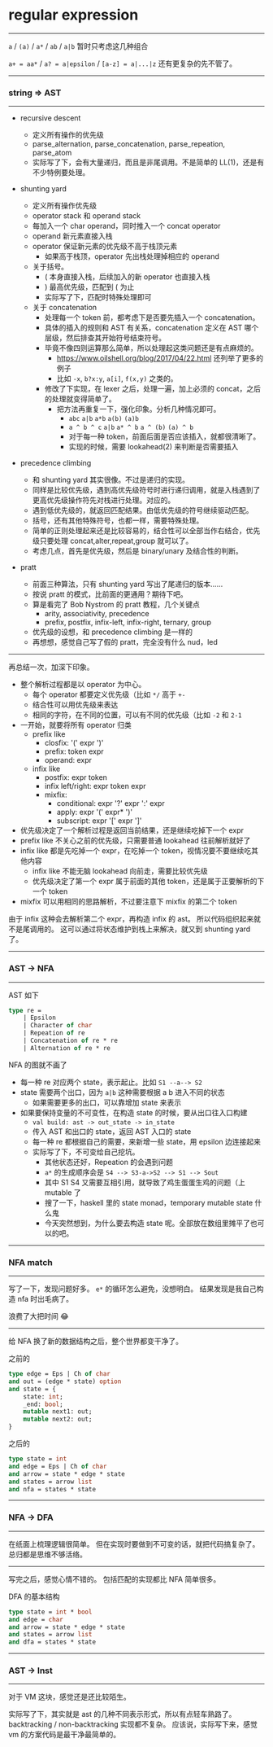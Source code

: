 # regular expression

---

`a` / `(a)` / `a*` / `ab` / `a|b`
暂时只考虑这几种组合

`a+ = aa*` / `a? = a|epsilon` / `[a-z] = a|...|z`
还有更复杂的先不管了。

---

### string => AST

---

- recursive descent
    - 定义所有操作的优先级
    - parse_alternation, parse_concatenation, parse_repeation, parse_atom
    - 实际写了下，会有大量递归，而且是非尾调用。不是简单的 LL(1)，还是有不少特例要处理。

- shunting yard
    - 定义所有操作优先级
    - operator stack 和 operand stack
    - 每加入一个 char operand，同时推入一个 concat operator
    - operand 新元素直接入栈
    - operator 保证新元素的优先级不高于栈顶元素
        - 如果高于栈顶，operator 先出栈处理掉相应的 operand
    - 关于括号。
        - ( 本身直接入栈，后续加入的新 operator 也直接入栈
        - ) 最高优先级，匹配到 ( 为止
        - 实际写了下，匹配时特殊处理即可
    - 关于 concatenation
        - 处理每一个 token 前，都考虑下是否要先插入一个 concatenation。
        - 具体的插入的规则和 AST 有关系，concatenation 定义在 AST 哪个层级，然后排查其开始符号结束符号。
        - 毕竟不像四则运算那么简单，所以处理起这类问题还是有点麻烦的。
            - https://www.oilshell.org/blog/2017/04/22.html 还列举了更多的例子
            - 比如 `-x`, `b?x:y`, `a[i]`, `f(x,y)` 之类的。
        - 修改了下实现，在 lexer 之后，处理一遍，加上必须的 concat，之后的处理就变得简单了。
            - 把方法再重复一下，强化印象。分析几种情况即可。
                - `abc` `a|b` `a*b` `a(b)` `(a)b`
                - `a ^ b ^ c` `a|b` `a* ^ b` `a ^ (b)` `(a) ^ b`
                - 对于每一种 token，前面后面是否应该插入，就都很清晰了。
                - 实现的时候，需要 lookahead(2) 来判断是否需要插入

- precedence climbing
    - 和 shunting yard 其实很像。不过是递归的实现。
    - 同样是比较优先级，遇到高优先级符号时进行递归调用，就是入栈遇到了更高优先级操作符先对栈进行处理。对应的。
    - 遇到低优先级的，就返回匹配结果。由低优先级的符号继续驱动匹配。
    - 括号，还有其他特殊符号，也都一样，需要特殊处理。
    - 简单的正则处理起来还是比较容易的，结合性可以全部当作右结合，优先级只要处理 concat,alter,repeat,group 就可以了。
    - 考虑几点，首先是优先级，然后是 binary/unary 及结合性的判断。

- pratt
    - 前面三种算法，只有 shunting yard 写出了尾递归的版本……
    - 按说 pratt 的模式，比前面的更通用？期待下吧。
    - 算是看完了 Bob Nystrom 的 pratt 教程，几个关键点
        - arity, associativity, precedence
        - prefix, postfix, infix-left, infix-right, ternary, group
    - 优先级的设想，和 precedence climbing 是一样的
    - 再想想，感觉自己写了假的 pratt，完全没有什么 nud，led

---

再总结一次，加深下印象。

- 整个解析过程都是以 operator 为中心。
    - 每个 operator 都要定义优先级（比如 `*/` 高于 `+-`
    - 结合性可以用优先级来表达
    - 相同的字符，在不同的位置，可以有不同的优先级（比如 `-2` 和 `2-1`
- 一开始，就要将所有 operator 归类
    - prefix like
        - closfix: '(' expr ')'
        - prefix: token expr
        - operand: expr
    - infix like
        - postfix: expr token
        - infix left/right: expr token expr
        - mixfix:
            - conditional: expr '?' expr ':' expr
            - apply: expr '(' expr* ')'
            - subscript: expr '[' expr ']'
- 优先级决定了一个解析过程是返回当前结果，还是继续吃掉下一个 expr
- prefix like 不关心之前的优先级，只需要普通 lookahead 往前解析就好了
- infix like 都是先吃掉一个 expr，在吃掉一个 token，视情况要不要继续吃其他内容
    - infix like 不能无脑 lookahead 向前走，需要比较优先级
    - 优先级决定了第一个 expr 属于前面的其他 token，还是属于正要解析的下一个 token
- mixfix 可以用相同的思路解析，不过要注意下 mixfix 的第二个 token

由于 infix 这种会去解析第二个 expr，再构造 infix 的 ast。
所以代码组织起来就不是尾调用的。
这可以通过将状态维护到栈上来解决，就又到 shunting yard 了。

---

### AST -> NFA

---

AST 如下

```ocaml
type re =
    | Epsilon
    | Character of char
    | Repeation of re
    | Concatenation of re * re
    | Alternation of re * re
```

NFA 的图就不画了

- 每一种 re 对应两个 state，表示起止。比如 `S1 --a--> S2`
- state 需要两个出口，因为 `a|b` 这种需要根据 a b 进入不同的状态
    - 如果需要更多的出口，可以靠增加 state 来表示
- 如果要保持变量的不可变性，在构造 state 的时候，要从出口往入口构建
    - `val build: ast -> out_state -> in_state`
    - 传入 AST 和出口的 state，返回 AST 入口的 state
    - 每一种 re 都根据自己的需要，来新增一些 state，用 epsilon 边连接起来
    - 实际写了下，不可变给自己挖坑。
        - 其他状态还好，Repeation 的会遇到问题
        - `a*` 的生成顺序会是 `S4 --> S3-a->S2 --> S1 --> Sout`
        - 其中 S1 S4 又需要互相引用，就导致了鸡生蛋蛋生鸡的问题（上 mutable 了
        - 搜了一下，haskell 里的 state monad，temporary mutable state 什么鬼
        - 今天突然想到，为什么要去构造 state 呢。全部放在数组里摊平了也可以的吧。

---

### NFA match

---

写了一下，发现问题好多。
`e*` 的循环怎么避免，没想明白。
结果发现是我自己构造 nfa 时出毛病了。

浪费了大把时间 😂

---

给 NFA 换了新的数据结构之后，整个世界都变干净了。

之前的

```ocaml
type edge = Eps | Ch of char
and out = (edge * state) option
and state = {
    state: int;
    _end: bool;
    mutable next1: out;
    mutable next2: out;
}
```

之后的

```ocaml
type state = int
and edge = Eps | Ch of char
and arrow = state * edge * state
and states = arrow list
and nfa = states * state
```

---

### NFA -> DFA

---

在纸面上梳理逻辑很简单。
但在实现时要做到不可变的话，就把代码搞复杂了。
总归都是思维不够活络。

---

写完之后，感觉心情不错的。
包括匹配的实现都比 NFA 简单很多。

DFA 的基本结构

```ocaml
type state = int * bool
and edge = char
and arrow = state * edge * state
and states = arrow list
and dfa = states * state
```

---

### AST -> Inst

---

对于 VM 这块，感觉还是还比较陌生。

实际写了下，其实就是 ast 的几种不同表示形式，所以有点轻车熟路了。
backtracking / non-backtracking 实现都不复杂。
应该说，实际写下来，感觉 vm 的方案代码是最干净最简单的。
